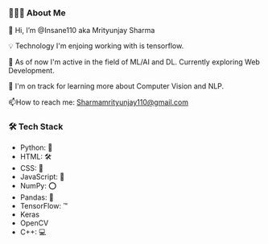 ### 👨🏻‍💻 About Me
👋 Hi, I’m @Insane110 aka Mrityunjay Sharma

💡 Technology I'm enjoing working with is tensorflow.

👀 As of now I'm active in the field of ML/AI and DL. Currently exploring Web Development. 

🌱 I'm on track for learning more about Computer Vision and NLP.

 📫How to reach me: Sharmamrityunjay110@gmail.com
<!--
**Insane110/Insane110** is a ✨ _special_ ✨ repository because its `README.md` (this file) appears on your GitHub profile.

Here are some ideas to get you started:

- 🔭 I’m currently working on ...
- 🌱 I’m currently learning ...
- 👯 I’m looking to collaborate on ...
- 🤔 I’m looking for help with ...
- 💬 Ask me about ...
- 📫 How to reach me: ...
- 😄 Pronouns: ...
- ⚡ Fun fact: ...
-->
### 🛠 Tech Stack
- Python: 🐍
- HTML: &#x1F6E0;
- CSS: &#x1F3B7;
- JavaScript: &#x1F3B8;
- NumPy: ⭕
- Pandas: 🐼
- TensorFlow: ™️
- Keras
- OpenCV
- C++: &#x1F4BB;


